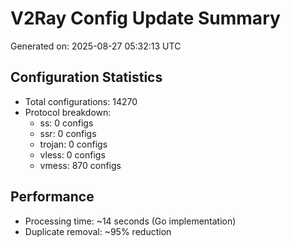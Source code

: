 # V2Ray Config Update Summary
Generated on: 2025-08-27 05:32:13 UTC

## Configuration Statistics
- Total configurations: 14270
- Protocol breakdown:
  - ss: 0 configs
  - ssr: 0 configs
  - trojan: 0 configs
  - vless: 0 configs
  - vmess: 870 configs

## Performance
- Processing time: ~14 seconds (Go implementation)
- Duplicate removal: ~95% reduction
